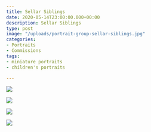 ```yaml
---
title: Sellar Siblings
date: 2020-05-14T23:00:00.000+00:00
description: Sellar Siblings
type: post
image: "/uploads/portrait-group-sellar-siblings.jpg"
categories:
- Portraits
- Commissions
tags:
- miniature portraits
- children's portraits

---
```


![](/uploads/portrait-raphael.jpg)

![](/uploads/portrait-nathaniel.jpg)

![](/uploads/portrait-jonas.jpg)

![](/uploads/portrait-orelea.jpg)

